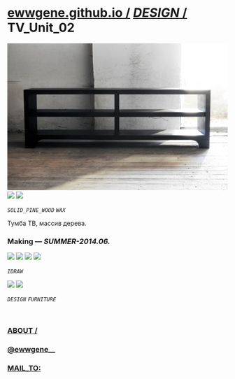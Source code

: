 ﻿
# [ewwgene.github.io /](https://ewwgene.github.io/) [_DESIGN_ /](https://ewwgene.github.io/DESIGN) TV_Unit_02

[![TV_Unit_02](/100.jpg)](https://ewwgene.github.io/TV_Unit_02/Carousel)<br> <a id="101" href="https://ewwgene.github.io/TV_Unit_02/Carousel/#101"><img src="https://ewwgene.github.io/TV_Unit_02/101.jpg" height="66"></a> <a id="102" href="https://ewwgene.github.io/TV_Unit_02/Carousel/#102"><img src="https://ewwgene.github.io/TV_Unit_02/102.jpg" height="66"></a> <a id="text">&#160;</a>

_`SOLID_PINE_WOOD`_ _`WAX`_ 

Тумба ТВ, массив дерева.

### Making — _SUMMER-2014.06._
<a id="200m" href="https://ewwgene.github.io/TV_Unit_02/Carousel/#200m"><img src="https://ewwgene.github.io/TV_Unit_02/Making/200.jpg" height="66"></a> <a id="201m" href="https://ewwgene.github.io/TV_Unit_02/Carousel/#201m"><img src="https://ewwgene.github.io/TV_Unit_02/Making/201.jpg" height="66"></a> <a id="202m" href="https://ewwgene.github.io/TV_Unit_02/Carousel/#202m"><img src="https://ewwgene.github.io/TV_Unit_02/Making/202.jpg" height="66"></a> <a id="203m" href="https://ewwgene.github.io/TV_Unit_02/Carousel/#203m"><img src="https://ewwgene.github.io/TV_Unit_02/Making/203.jpg" height="66"></a>  

_`IDRAW`_  



<a id="300" href="https://ewwgene.github.io/TV_Unit_02/Carousel/#300"><img src="https://ewwgene.github.io/TV_Unit_02/300.jpg" height="66"></a> <a id="301" href="https://ewwgene.github.io/TV_Unit_02/Carousel/#301"><img src="https://ewwgene.github.io/TV_Unit_02/301.jpg" height="66"></a> 

_`DESIGN`_ _`FURNITURE`_ 

<br> 

### [ABOUT /](https://ewwgene.github.io/ABOUT)
### [@ewwgene__](https://instagram.com/ewwgene__?igshid=YmMyMTA2M2Y=)
### [MAIL_TO:](mailto:r0cam@me.com)
